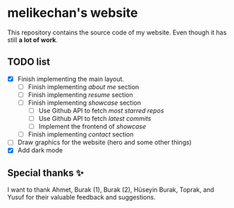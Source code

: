 # melikechan's website

This repository contains the source code of my website. Even though it has still **a lot of work**.

## TODO list

- [x] Finish implementing the main layout.
  - [ ] Finish implementing _about me_ section
  - [ ] Finish implementing _resume_ section
  - [ ] Finish implementing _showcase_ section
    - [ ] Use Github API to fetch _most starred repos_
    - [ ] Use Github API to fetch _latest commits_
    - [ ] Implement the frontend of _showcase_
  - [ ] Finish implementing _contact_ section
- [ ] Draw graphics for the website (hero and some other things)
- [x] Add dark mode

## Special thanks ✨

I want to thank Ahmet, Burak (1), Burak (2), Hüseyin Burak, Toprak, and Yusuf for their valuable feedback and suggestions.
